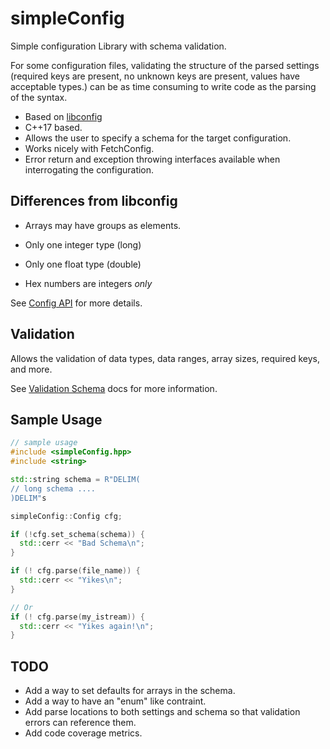# simpleConfig
Simple configuration Library with schema validation.

For some configuration files, validating the structure of the parsed settings 
(required keys are present, no unknown keys are present, values have acceptable types.)
can be as time consuming to write code as the parsing of the syntax.

- Based on [libconfig](https://github.com/hyperrealm/libconfig)
- C++17 based.
- Allows the user to specify a schema for the target configuration.
- Works nicely with FetchConfig.
- Error return and exception throwing interfaces available when interrogating
  the configuration.

## Differences from libconfig
- Arrays may have groups as elements.
  
- Only one integer type (long)
- Only one float type (double)
- Hex numbers are integers *only*

See [Config API](docs/API.md) for more details.

## Validation

Allows the validation of data types, data ranges, array sizes, required keys, 
and more.

See [Validation Schema](docs/VALIDATION_SCHEMA.md) docs for more information.

## Sample Usage

```C++
// sample usage
#include <simpleConfig.hpp>
#include <string>

std::string schema = R"DELIM(
// long schema ....
)DELIM"s

simpleConfig::Config cfg;

if (!cfg.set_schema(schema)) {
  std::cerr << "Bad Schema\n";
}

if (! cfg.parse(file_name)) {
  std::cerr << "Yikes\n";
}

// Or
if (! cfg.parse(my_istream)) {
  std::cerr << "Yikes again!\n";
}
```

## TODO
- Add a way to set defaults for arrays in the schema.
- Add a way to have an "enum" like contraint.
- Add parse locations to both settings and schema
  so that validation errors can reference them.
- Add code coverage metrics.